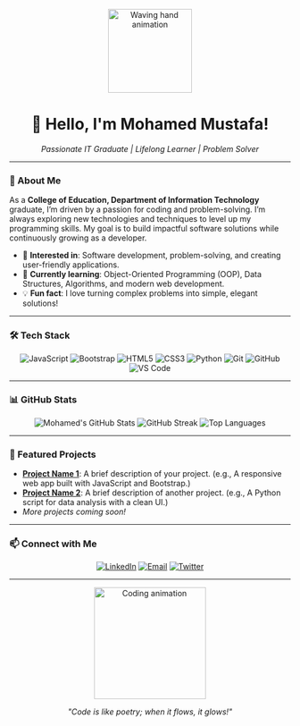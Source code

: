 <p align="center">
  <img src="https://media.giphy.com/media/hvRJCLFzcasrR4ia7z/giphy.gif" width="150px" alt="Waving hand animation"/>
</p>

<h1 align="center">👋 Hello, I'm Mohamed Mustafa!</h1>
<p align="center">
  <em>Passionate IT Graduate | Lifelong Learner | Problem Solver</em>
</p>

---

### 🚀 About Me
As a **College of Education, Department of Information Technology** graduate, I’m driven by a passion for coding and problem-solving. I’m always exploring new technologies and techniques to level up my programming skills. My goal is to build impactful software solutions while continuously growing as a developer.

- 👀 **Interested in**: Software development, problem-solving, and creating user-friendly applications.
- 🌱 **Currently learning**: Object-Oriented Programming (OOP), Data Structures, Algorithms, and modern web development.
- 💡 **Fun fact**: I love turning complex problems into simple, elegant solutions!

---

### 🛠 Tech Stack
<p align="center">
  <img src="https://img.shields.io/badge/JavaScript-F7DF1E?style=for-the-badge&logo=javascript&logoColor=black" alt="JavaScript"/>
  <img src="https://img.shields.io/badge/Bootstrap-563D7C?style=for-the-badge&logo=bootstrap&logoColor=white" alt="Bootstrap"/>
  <img src="https://img.shields.io/badge/HTML5-E34F26?style=for-the-badge&logo=html5&logoColor=white" alt="HTML5"/>
  <img src="https://img.shields.io/badge/CSS3-1572B6?style=for-the-badge&logo=css3&logoColor=white" alt="CSS3"/>
  <img src="https://img.shields.io/badge/Python-3776AB?style=for-the-badge&logo=python&logoColor=white" alt="Python"/>
  <img src="https://img.shields.io/badge/Git-F05032?style=for-the-badge&logo=git&logoColor=white" alt="Git"/>
  <img src="https://img.shields.io/badge/GitHub-181717?style=for-the-badge&logo=github&logoColor=white" alt="GitHub"/>
  <img src="https://img.shields.io/badge/Visual_Studio_Code-007ACC?style=for-the-badge&logo=visualstudiocode&logoColor=white" alt="VS Code"/>
</p>

---

### 📊 GitHub Stats
<p align="center">
  <img src="https://github-readme-stats.vercel.app/api?username=MohamedMustafa&show_icons=true&theme=dracula&hide_border=true" alt="Mohamed's GitHub Stats"/>
  <img src="https://github-readme-streak-stats.herokuapp.com/?user=MohamedMustafa&theme=dracula&hide_border=true" alt="GitHub Streak"/>
  <img src="https://github-readme-stats.vercel.app/api/top-langs/?username=MohamedMustafa&layout=compact&theme=dracula&hide_border=true" alt="Top Languages"/>
</p>

---

### 🌟 Featured Projects
- **[Project Name 1](https://github.com/MohamedMustafa/project1)**: A brief description of your project. (e.g., A responsive web app built with JavaScript and Bootstrap.)  
- **[Project Name 2](https://github.com/MohamedMustafa/project2)**: A brief description of another project. (e.g., A Python script for data analysis with a clean UI.)  
- *More projects coming soon!*

---

### 📫 Connect with Me
<p align="center">
  <a href="https://www.linkedin.com/in/your-linkedin-profile"><img src="https://img.shields.io/badge/LinkedIn-0077B5?style=for-the-badge&logo=linkedin&logoColor=white" alt="LinkedIn"/></a>
  <a href="mailto:your.email@example.com"><img src="https://img.shields.io/badge/Email-D14836?style=for-the-badge&logo=gmail&logoColor=white" alt="Email"/></a>
  <a href="https://twitter.com/your-twitter-handle"><img src="https://img.shields.io/badge/Twitter-1DA1F2?style=for-the-badge&logo=twitter&logoColor=white" alt="Twitter"/></a>
</p>

---

<p align="center">
  <img src="https://media.giphy.com/media/L1R1tvI9svkIWwpVYr/giphy.gif" width="200px" alt="Coding animation"/>
</p>
<p align="center">
  <em>"Code is like poetry; when it flows, it glows!"</em>
</p>
